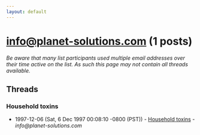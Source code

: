 ```yaml
---
layout: default
---
```


# info@planet-solutions.com (1 posts)

_Be aware that many list participants used multiple email addresses over their time active on the list. As such this page may not contain all threads available._

## Threads

### Household toxins
+ 1997-12-06 (Sat, 6 Dec 1997 00:08:10 -0800 (PST)) - [Household toxins](/archive/1997/12/50678d81fbfe437f8fedc6a0eefae05ae5353515a27feaf47147326f8d71a773) - _info@planet-solutions.com_

